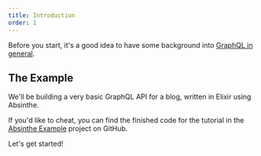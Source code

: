 ```yaml
---
title: Introduction
order: 1
---
```


Before you start, it's a good idea to have some background into [GraphQL in general](/learning-graphql).

## The Example

We'll be building a very basic GraphQL API for a blog, written in Elixir using
Absinthe.

<p class="notice">
  If you'd like to cheat, you can find the finished code for the tutorial
  in the <a href="https://github.com/absinthe-graphql/absinthe_example">Absinthe Example</a>
  project on GitHub.
</p>


Let's get started!

